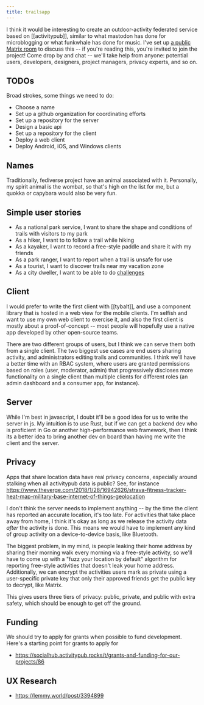 ```yaml
---
title: trailsapp
---
```


I think it would be interesting to create an outdoor-activity federated service based on [[activitypub]], similar to what mastodon has done for microblogging or what funkwhale has done for music. I've set up [a public Matrix room](https://matrix.to/#/#trailsapp:matrix.org) to discuss this -- if you're reading this, you're invited to join the project! Come drop by and chat -- we'll take help from anyone: potential users, developers, designers, project managers, privacy experts, and so on.

## TODOs

Broad strokes, some things we need to do:

- Choose a name
- Set up a github organization for coordinating efforts
- Set up a repository for the server
- Design a basic api
- Set up a repository for the client
- Deploy a web client
- Deploy Android, iOS, and Windows clients

## Names

Traditionally, fediverse project have an animal associated with it. Personally, my spirit animal is the wombat, so that's high on the list for me, but a quokka or capybara would also be very fun.

## Simple user stories

- As a national park service, I want to share the shape and conditions of trails with visitors to my park
- As a hiker, I want to to follow a trail while hiking
- As a kayaker, I want to record a free-style paddle and share it with my friends
- As a park ranger, I want to report when a trail is unsafe for use
- As a tourist, I want to discover trails near my vacation zone
- As a city dweller, I want to be able to do [challenges](https://www.theconqueror.events/all-challenges/)

## Client

I would prefer to write the first client with [[tybalt]], and use a component library that is hosted in a web view for the mobile clients. I'm selfish and want to use my own web client to exercise it, and also the first client is mostly about a proof-of-concept -- most people will hopefully use a native app developed by other open-source teams.

There are two different groups of users, but I think we can serve them both from a single client. The two biggest use cases are end users sharing activity, and administrators editing trails and communities. I think we'll have a better time with an RBAC system, where users are granted permissions based on roles (user, moderator, admin) that progressively discloses more functionality on a single client than multiple clients for different roles (an admin dashboard and a consumer app, for instance).

## Server

While I'm best in javascript, I doubt it'll be a good idea for us to write the server in js. My intuition is to use Rust, but if we can get a backend dev who is proficient in Go or another high-performance web framework, then I think its a better idea to bring another dev on board than having me write the client and the server.

## Privacy

Apps that share location data have real privacy concerns, especially around stalking when all activitypub data is public? See, for instance https://www.theverge.com/2018/1/28/16942626/strava-fitness-tracker-heat-map-military-base-internet-of-things-geolocation

I don't think the server needs to implement anything -- by the time the client has reported an accurate location, it's too late. For activities that take place away from home, I think it's okay as long as we release the activity data *after* the activity is done. This means we would have to implement any kind of group activity on a device-to-device basis, like Bluetooth.

The biggest problem, in my mind, is people leaking their home address by sharing their morning walk every morning via a free-style activity, so we'll have to come up with a "fuzz your location by default" algorithm for reporting free-style activities that doesn't leak your home address. Additionally, we can encrypt the activities users mark as private using a user-specific private key that only their approved friends get the public key to decrypt, like Matrix.

This gives users three tiers of privacy: public, private, and public with extra safety, which should be enough to get off the ground.

## Funding

We should try to apply for grants when possible to fund development. Here's a starting point for grants to apply for

- https://socialhub.activitypub.rocks/t/grants-and-funding-for-our-projects/86


## UX Research

- https://lemmy.world/post/3394899
